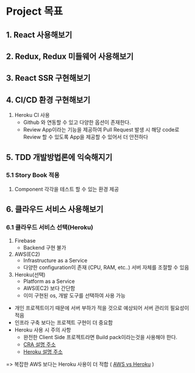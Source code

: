 # Project 목표

## 1. React 사용해보기

## 2. Redux, Redux 미들웨어 사용해보기

## 3. React SSR 구현해보기

## 4. CI/CD 환경 구현해보기

1. Heroku CI 사용
   - Github 와 연동할 수 있고 다양한 옵션이 존재한다.
   - Review App이라는 기능을 제공하여 Pull Request 발생 시 해당 code로 Review 할 수 있도록 App을 제공할 수 있어서 더 안전하다

## 5. TDD 개발방법론에 익숙해지기

### 5.1 Story Book 적용

1. Component 각각을 테스트 할 수 있는 환경 제공

## 6. 클라우드 서비스 사용해보기

### 6.1 클라우드 서비스 선택(Heroku)

1. Firebase
   - Backend 구현 불가
2. AWS(EC2)
   - Infrastructure as a Service
   - 다양한 configuration이 존재 (CPU, RAM, etc..) 서버 자체를 조절할 수 있음
3. Heroku(선택)
   - Platform as a Service
   - AWS(EC2) 보다 간단함
   - 이미 구현된 os, 개발 도구를 선택하여 사용 가능

- 개인 프로젝트이기 때문에 서버 부하가 적을 것으로 예상되어 서버 관리의 필요성이 적음
- 인프라 구축 보다는 프로젝트 구현이 더 중요함
- Heroku 사용 시 주의 사항
  - 완전한 Client Side 프로젝트라면 Build pack이라는것을 사용해야 한다.
  - [CRA 설명 주소](https://create-react-app.dev/docs/deployment/)
  - [Heroku 설명 주소](https://blog.heroku.com/deploying-react-with-zero-configuration)

=> 복잡한 AWS 보다는 Heroku 사용이 더 적합
( [AWS vs Heroku](https://rubygarage.org/blog/heroku-vs-amazon-web-services) )
